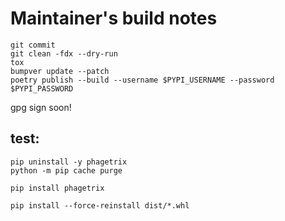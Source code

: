 # Maintainer's build notes

```
git commit 
git clean -fdx --dry-run
tox
bumpver update --patch
poetry publish --build --username $PYPI_USERNAME --password $PYPI_PASSWORD
```

gpg sign soon!

## test:
```
pip uninstall -y phagetrix
python -m pip cache purge

pip install phagetrix

pip install --force-reinstall dist/*.whl
```
